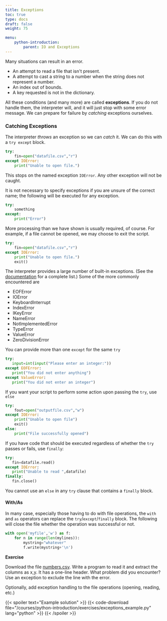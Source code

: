 ```yaml
---
title: Exceptions
toc: true
type: docs
draft: false
weight: 75

menu:
    python-introduction:
        parent: IO and Exceptions
---
```


Many situations can result in an error.  

* An attempt to read a file that isn't present.
* A attempt to cast a string to a number when the string does not represent a number.
* An index out of bounds.
* A key requested is not in the dictionary.

All these conditions (and many more) are called __exceptions__.  If you do not handle them, the interpreter will, and it will just stop with some error message.  We can prepare for failure by _catching_ exceptions ourselves.

### Catching Exceptions

The interpreter _throws_ an exception so we can _catch_ it.  We can do this with a `try except` block.  

```python
try:
    fin=open("datafile.csv","r")
except IOError:
    print("Unable to open file.")
```

This stops on the named exception `IOError`.  Any other exception will not be caught. 

It is not necessary to specify exceptions if you are unsure of the correct name; the following will be executed for any exception.
```python
try: 
    something
except: 
    print("Error")
```
More processing than we have shown is usually required, of course.  For example, if a file cannot be opened, we may choose to exit the script.
```python
try: 
    fin=open("datafile.csv","r")
except IOError:
    print("Unable to open file.")
    exit()
```

The interpreter provides a large number of built-in exceptions.  (See the [documentation](https://docs.python.org/3/library/exceptions.html) for a complete list.)  Some of the more commonly encountered are 
* EOFError
* IOError
* KeyboardInterrupt
* IndexError
* IKeyError
* NameError
* NotImplementedError
* TypeError
* ValueError
* ZeroDivisionError

You can provide more than one `except` for the same `try`

```python
try:
   input=int(input("Please enter an integer:"))
except EOFError:
   print("You did not enter anything")
except ValueError:
   print("You did not enter an integer")
```

If you want your script to perform some action upon passing the `try`, use `else`
```python
try:
    fout=open("outputfile.csv","w")
except IOError:
    print("Unable to open file")
    exit()
else:
    print("File successfully opened")
```

If you have code that should be executed regardless of whether the `try` passes or fails, use `finally`:
```python
try:
   fin=datafile.read()
except IOError:
   print("Unable to read ",datafile)
finally:
   fin.close()
```
You cannot use an `else` in any `try` clause that contains a `finally` block.

#### With/As

In many case, especially those having to do with file operations, the `with` and `as` operators can replace the `try`/`except`/`finally` block. The following will close the file whether the operation was successful or not.
```python
with open('myfile','w') as f:
    for n in range(len(mylines)):
        mystring="whatever"
        f.write(mystring+'\n')
```

**Exercise**

Download the file [numbers.csv](/data/numbers.csv). Write a program to read it and extract the columns as x,y.  It has a one-line header.  What problem did you encounter?  Use an exception to exclude the line with the error.  

Optionally, add exception handling to the file operations (opening, reading, etc.)

{{< spoiler text="Example solution" >}}
{{< code-download file="/courses/python-introduction/exercises/exceptions_example.py" lang="python" >}}
{{< /spoiler >}}

